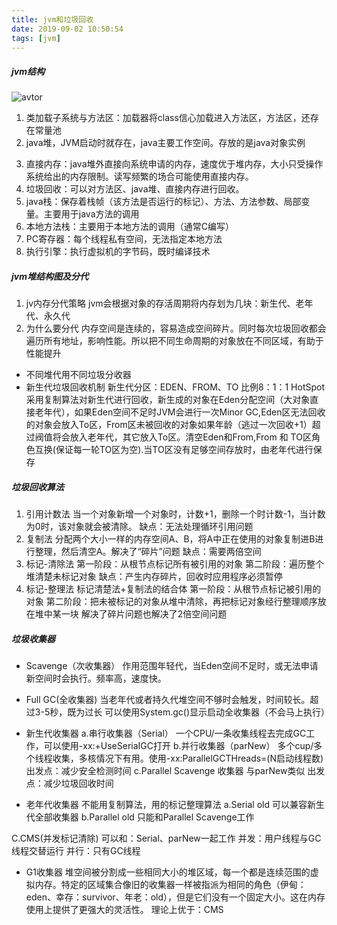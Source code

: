 ```yaml
---
title: jvm和垃圾回收
date: 2019-09-02 10:50:54
tags: [jvm]
---
```

##### jvm结构
![avtor](/img/jvm.png)
1. 类加载子系统与方法区：加载器将class信心加载进入方法区，方法区，还存在常量池
2. java堆，JVM启动时就存在，java主要工作空间。存放的是java对象实例
<!--more-->
3. 直接内存：java堆外直接向系统申请的内存，速度优于堆内存，大小只受操作系统给出的内存限制。读写频繁的场合可能使用直接内存。
4. 垃圾回收：可以对方法区、java堆、直接内存进行回收。
5. java栈：保存着栈帧（该方法是否运行的标记）、方法、方法参数、局部变量。主要用于java方法的调用
6. 本地方法栈：主要用于本地方法的调用（通常C编写）
7. PC寄存器：每个线程私有空间，无法指定本地方法
8. 执行引擎：执行虚拟机的字节码，既时编译技术
##### jvm堆结构图及分代
1. jv内存分代策略
jvm会根据对象的存活周期将内存划为几块：新生代、老年代、永久代
2. 为什么要分代
 内存空间是连续的，容易造成空间碎片。同时每次垃圾回收都会遍历所有地址，影响性能。所以把不同生命周期的对象放在不同区域，有助于性能提升
- 不同堆代用不同垃圾分收器
- 新生代垃圾回收机制
新生代分区：EDEN、FROM、TO 比例8：1：1
HotSpot采用复制算法对新生代进行回收，新生成的对象在Eden分配空间（大对象直接老年代），如果Eden空间不足时JVM会进行一次Minor GC,Eden区无法回收的对象会放入To区，From区未被回收的对象如果年龄（逃过一次回收+1）超过阀值将会放入老年代，其它放入To区。清空Eden和From,From 和 TO区角色互换(保证每一轮TO区为空).当TO区没有足够空间存放时，由老年代进行保存
##### 垃圾回收算法
1. 引用计数法
当一个对象新增一个对象时，计数+1，删除一个时计数-1，当计数为0时，该对象就会被清除。
缺点：无法处理循环引用问题
2. 复制法
分配两个大小一样的内存空间A、B，将A中正在使用的对象复制进B进行整理，然后清空A。解决了“碎片”问题
缺点：需要两倍空间
3. 标记-清除法
第一阶段：从根节点标记所有被引用的对象
第二阶段：遍历整个堆清楚未标记对象
缺点：产生内存碎片，回收时应用程序必须暂停
4. 标记-整理法
标记清楚法+复制法的结合体
第一阶段：从根节点标记被引用的对象
第二阶段：把未被标记的对象从堆中清除，再把标记对象经行整理顺序放在堆中某一块
解决了碎片问题也解决了2倍空间问题

##### 垃圾收集器
- Scavenge（次收集器）
作用范围年轻代，当Eden空间不足时，或无法申请新空间时会执行。频率高，速度快。
- Full GC(全收集器)
当老年代或者持久代堆空间不够时会触发，时间较长。超过3-5秒，既为过长
可以使用System.gc()显示启动全收集器（不会马上执行）

- 新生代收集器
a.串行收集器（Serial）
  一个CPU/一条收集线程去完成GC工作，可以使用-xx:+UseSeriaIGC打开
b.并行收集器（parNew）
  多个cup/多个线程收集，多核情况下有用。使用-xx:ParallelGCTHreads=<N>(N启动线程数)
  出发点：减少安全检测时间
c.Parallel Scavenge 收集器
 与parNew类似
 出发点：减少垃圾回收时间
- 老年代收集器
不能用复制算法，用的标记整理算法
 a.Serial old 可以兼容新生代全部收集器
 b.Parallel old 只能和Parallel Scavenge工作

 C.CMS(并发标记清除) 可以和：Serial、parNew一起工作
  并发：用户线程与GC线程交替运行
  并行：只有GC线程

  - G1收集器
  堆空间被分割成一些相同大小的堆区域，每一个都是连续范围的虚拟内存。特定的区域集合像旧的收集器一样被指派为相同的角色（伊甸：eden、幸存：survivor、年老：old），但是它们没有一个固定大小。这在内存使用上提供了更强大的灵活性。
  理论上优于：CMS
